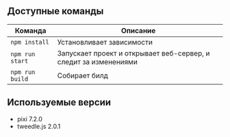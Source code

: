 ## Доступные команды
| Команда | Описание |
|---------|----------|
| `npm install` | Установливает зависимости |
| `npm run start` | Запускает проект и открывает веб-сервер, и следит за изменениями |
| `npm run build` | Собирает билд |

##  Используемые версии

* pixi 7.2.0
* tweedle.js 2.0.1
